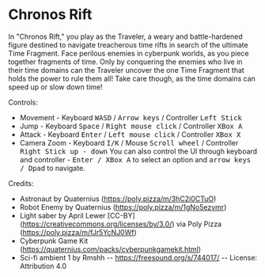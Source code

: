 # Chronos Rift
In "Chronos Rift," you play as the Traveler, a weary and battle-hardened figure destined to navigate treacherous time rifts in search of the ultimate Time Fragment. Face perilous enemies in cyberpunk worlds, as you piece together fragments of time. Only by conquering the enemies who live in their time domains can the Traveler uncover the one Time Fragment that holds the power to rule them all! Take care though, as the time domains can speed up or slow down time!

Controls:

- Movement - Keyboard <kbd>WASD</kbd> / <kbd>Arrow keys</kbd> / Controller <kbd>Left Stick</kbd>
- Jump - Keyboard <kbd>Space</kbd> / <kbd>Right mouse click</kbd> / Controller <kbd>XBox A</kbd>
- Attack - Keyboard <kbd>Enter</kbd></kbd> / <kbd>Left mouse click</kbd> / Controller <kbd>XBox X</kbd>
- Camera Zoom - Keyboard <kbd>I/K</kbd> / Mouse <kbd>Scroll wheel</kbd> / Controller <kbd>Right Stick up - down</kbd>
You can also control the UI through keyboard and controller - <kbd>Enter / XBox A</kbd> to select an option and <kbd>arrow keys / Dpad</kbd> to navigate.

Credits:
- Astronaut by Quaternius (https://poly.pizza/m/3hC2i0CTuO)
- Robot Enemy by Quaternius (https://poly.pizza/m/1gNo5ezvmr)
- Light saber by April Lewer [CC-BY] (https://creativecommons.org/licenses/by/3.0/) via Poly Pizza (https://poly.pizza/m/fJr5YcNJ0Wf)
- Cyberpunk Game Kit (https://quaternius.com/packs/cyberpunkgamekit.html)
- Sci-fi ambient 1 by Rmshh -- https://freesound.org/s/744017/ -- License: Attribution 4.0
